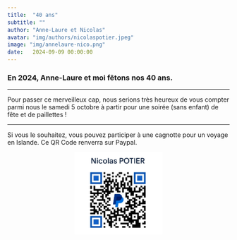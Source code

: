 ```yaml
---
title:  "40 ans"
subtitle: ""
author: "Anne-Laure et Nicolas"
avatar: "img/authors/nicolaspotier.jpeg"
image: "img/annelaure-nico.png"
date:   2024-09-09 00:00:00
---
```


### En 2024, Anne-Laure et moi fêtons nos 40 ans.

<hr />
Pour passer ce merveilleux cap, nous serions très heureux de vous compter parmi nous le samedi 5 octobre à partir pour une soirée (sans enfant) de fête et de paillettes !
<hr />
Si vous le souhaitez, vous pouvez participer à une cagnotte pour un voyage en Islande. Ce QR Code renverra sur Paypal.

<p style="text-align: center;">
    <img src="img/paypal.jpg" width='200px' />
</p>